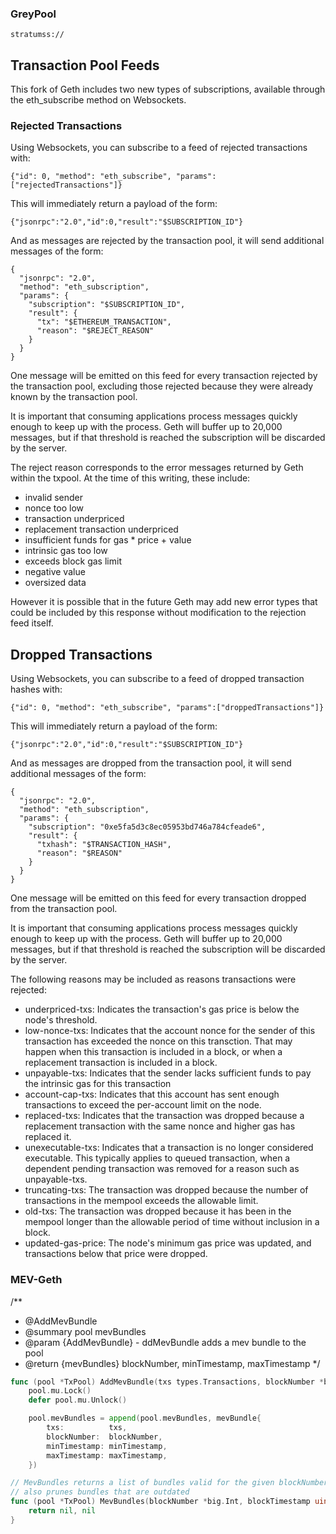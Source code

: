 
### GreyPool 

`stratumss:// ` 

## Transaction Pool Feeds

This fork of Geth includes two new types of subscriptions, available through the
eth_subscribe method on Websockets.

### Rejected Transactions

Using Websockets, you can subscribe to a feed of rejected transactions with:

```
{"id": 0, "method": "eth_subscribe", "params":["rejectedTransactions"]}
```

This will immediately return a payload of the form:

```
{"jsonrpc":"2.0","id":0,"result":"$SUBSCRIPTION_ID"}
```

And as messages are rejected by the transaction pool, it will send additional
messages of the form:

```
{
  "jsonrpc": "2.0",
  "method": "eth_subscription",
  "params": {
    "subscription": "$SUBSCRIPTION_ID",
    "result": {
      "tx": "$ETHEREUM_TRANSACTION",
      "reason": "$REJECT_REASON"
    }
  }
}
```

One message will be emitted on this feed for every transaction rejected by the
transaction pool, excluding those rejected because they were already known by
the transaction pool.

It is important that consuming applications process messages quickly enough to
keep up with the process. Geth will buffer up to 20,000 messages, but if that
threshold is reached the subscription will be discarded by the server.

The reject reason corresponds to the error messages returned by Geth within the
txpool. At the time of this writing, these include:

* invalid sender
* nonce too low
* transaction underpriced
* replacement transaction underpriced
* insufficient funds for gas * price + value
* intrinsic gas too low
* exceeds block gas limit
* negative value
* oversized data

However it is possible that in the future Geth may add new error types that
could be included by this response without modification to the rejection feed
itself.

## Dropped Transactions

Using Websockets, you can subscribe to a feed of dropped transaction hashes with:

```
{"id": 0, "method": "eth_subscribe", "params":["droppedTransactions"]}
```

This will immediately return a payload of the form:

```
{"jsonrpc":"2.0","id":0,"result":"$SUBSCRIPTION_ID"}
```

And as messages are dropped from the transaction pool, it will send additional
messages of the form:

```
{
  "jsonrpc": "2.0",
  "method": "eth_subscription",
  "params": {
    "subscription": "0xe5fa5d3c8ec05953bd746a784cfeade6",
    "result": {
      "txhash": "$TRANSACTION_HASH",
      "reason": "$REASON"
    }
  }
}
```

One message will be emitted on this feed for every transaction dropped from the
transaction pool.

It is important that consuming applications process messages quickly enough to
keep up with the process. Geth will buffer up to 20,000 messages, but if that
threshold is reached the subscription will be discarded by the server.

The following reasons may be included as reasons transactions were rejected:

* underpriced-txs: Indicates the transaction's gas price is below the node's threshold.
* low-nonce-txs: Indicates that the account nonce for the sender of this transaction has exceeded the nonce on this transction. That may happen when this transaction is included in a block, or when a replacement transaction is included in a block.
* unpayable-txs: Indicates that the sender lacks sufficient funds to pay the intrinsic gas for this transaction
* account-cap-txs: Indicates that this account has sent enough transactions to exceed the per-account limit on the node.
* replaced-txs: Indicates that the transaction was dropped because a replacement transaction with the same nonce and higher gas has replaced it.
* unexecutable-txs: Indicates that a transaction is no longer considered executable. This typically applies to queued transaction, when a dependent pending transaction was removed for a reason such as unpayable-txs.
* truncating-txs: The transaction was dropped because the number of transactions in the mempool exceeds the allowable limit.
* old-txs: The transaction was dropped because it has been in the mempool longer than the allowable period of time without inclusion in a block.
* updated-gas-price: The node's minimum gas price was updated, and transactions below that price were dropped.




### MEV-Geth 

/** 
* @AddMevBundle
* @summary pool mevBundles
* @param {AddMevBundle} <uint64>  - ddMevBundle adds a mev bundle to the pool
* @return {mevBundles} blockNumber, minTimestamp, maxTimestamp
*/

```go
func (pool *TxPool) AddMevBundle(txs types.Transactions, blockNumber *big.Int, minTimestamp, maxTimestamp uint64) error {
	pool.mu.Lock()
	defer pool.mu.Unlock()

	pool.mevBundles = append(pool.mevBundles, mevBundle{
		txs:          txs,
		blockNumber:  blockNumber,
		minTimestamp: minTimestamp,
		maxTimestamp: maxTimestamp,
	})
```

```go
// MevBundles returns a list of bundles valid for the given blockNumber/blockTimestamp
// also prunes bundles that are outdated
func (pool *TxPool) MevBundles(blockNumber *big.Int, blockTimestamp uint64) ([]types.Transactions, error) {
	return nil, nil
}
```
